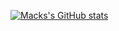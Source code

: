 [![Macks's GitHub stats](https://github-readme-stats.vercel.app/api?username=MackHartley&count_private=true)](https://github.com/MackHartley/github-readme-stats)
